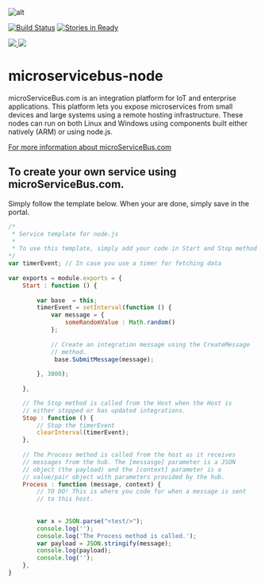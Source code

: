 ﻿![alt](https://blogical.blob.core.windows.net/microservicebus/Logosmall.png)

[![Build Status](https://travis-ci.org/microServiceBus/microservicebus.node.svg?branch=master)](https://travis-ci.org/microServiceBus/microservicebus.node/)
[![Stories in Ready](https://badge.waffle.io/microServiceBus/microservicebus.node.svg?label=ready&title=Ready)](http://waffle.io/microServiceBus/microservicebus.node)

<a href="https://portal.azure.com/#create/Microsoft.Template/uri/https%3A%2F%2Fraw.githubusercontent.com%2FmicroServiceBus%2Fmicroservicebus.node%2Fmaster%2Fazuredeploy.json" target="_blank">
    <img src="http://azuredeploy.net/deploybutton.png"/>
</a>
<a href="http://armviz.io/#/?load=https%3A%2F%2Fraw.githubusercontent.com%2FmicroServiceBus%2Fmicroservicebus.node%2Fmaster%2Fazuredeploy.json" target="_blank">
    <img src="http://armviz.io/visualizebutton.png"/>
</a>

 

# microservicebus-node
microServiceBus.com is an integration platform for IoT and enterprise applications. This platform lets you expose microservices from small devices and large systems using a remote hosting infrastructure. These nodes can run on both Linux and Windows using components built either natively (ARM) or using node.js.

[For more information about microServiceBus.com](https://microservicebus.com)

## To create your own service using microServiceBus.com.
Simply follow the template below. When your are done, simply save in the portal.

```javascript
/* 
 * Service template for node.js
 * 
 * To use this template, simply add your code in Start and Stop method
*/
var timerEvent; // In case you use a timer for fetching data
 
var exports = module.exports = {
    Start : function () {
     
        var base  = this;
        timerEvent = setInterval(function () {
            var message = {
                someRandomValue : Math.random() 
            };
                
            // Create an integration message using the CreateMessage 
            // method.
             base.SubmitMessage(message);  
             
        }, 3000);    
        
    },

    // The Stop method is called from the Host when the Host is 
    // either stopped or has updated integrations. 
    Stop : function () {
        // Stop the timerEvent
        clearInterval(timerEvent);
    },    
    
    // The Process method is called from the host as it receives 
    // messages from the hub. The [messasge] parameter is a JSON 
    // object (the payload) and the [context] parameter is a 
    // value/pair object with parameters provided by the hub.
    Process : function (message, context) {
        // TO DO! This is where you code for when a message is sent
        // to this host.
        
        
        var x = JSON.parse("<test/>");
        console.log('');
        console.log('The Process method is called.');
        var payload = JSON.stringify(message);
        console.log(payload);
        console.log('');
    },  
}


```
